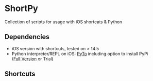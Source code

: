 # ShortPy
Collection of scripts for usage with iOS shortcats & Python

## Dependencies
* iOS version with shortcuts, tested on > 14.5
* Python interpreter/REPL on iOS: [PyTo](https://pyto.app) including option to install PyPi ([Full Version](https://apps.apple.com/us/app/pyto-python-3/id1436650069?ign-mpt=uo%3D4) or Trial)

## Shortcuts

### 
